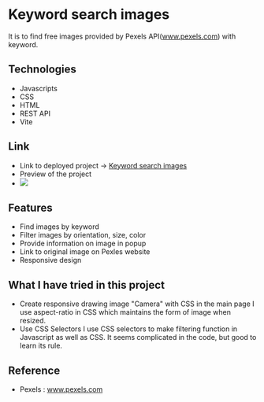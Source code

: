 # Keyword search images

It is to find free images provided by Pexels API(www.pexels.com) with keyword.

## Technologies

- Javascripts
- CSS
- HTML
- REST API
- Vite

## Link

- Link to deployed project -> [Keyword search images](www.searchimage-sunhee.netlify.app)
- Preview of the project
- ![](searchImage.gif)

## Features

- Find images by keyword
- Filter images by orientation, size, color
- Provide information on image in popup
- Link to original image on Pexles website
- Responsive design

## What I have tried in this project

- Create responsive drawing image "Camera" with CSS in the main page
  I use aspect-ratio in CSS which maintains the form of image when resized.
- Use CSS Selectors
  I use CSS selectors to make filtering function in Javascript as well as CSS.
  It seems complicated in the code, but good to learn its rule.

## Reference

- Pexels : www.pexels.com

